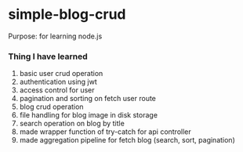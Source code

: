 # simple-blog-crud
Purpose: for learning node.js

### Thing I have learned
1. basic user crud operation
2. authentication using jwt
3. access control for user
4. pagination and sorting on fetch user route
5. blog crud operation
6. file handling for blog image in disk storage
7. search operation on blog by title
8. made wrapper function of try-catch for api controller
9. made aggregation pipeline for fetch blog (search, sort, pagination)
